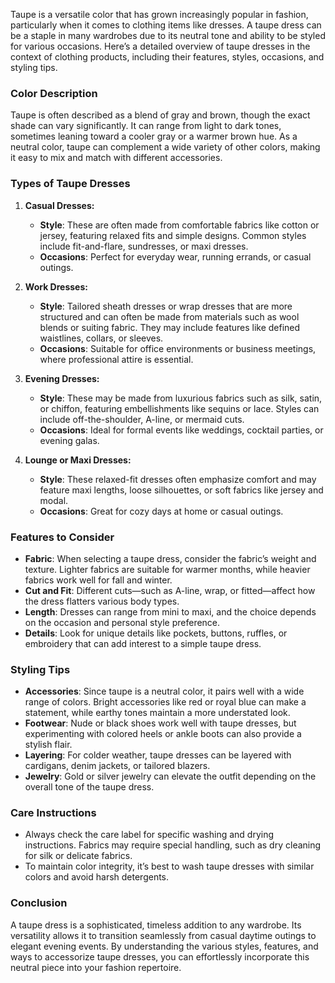 Taupe is a versatile color that has grown increasingly popular in fashion, particularly when it comes to clothing items like dresses. A taupe dress can be a staple in many wardrobes due to its neutral tone and ability to be styled for various occasions. Here’s a detailed overview of taupe dresses in the context of clothing products, including their features, styles, occasions, and styling tips.

### Color Description
Taupe is often described as a blend of gray and brown, though the exact shade can vary significantly. It can range from light to dark tones, sometimes leaning toward a cooler gray or a warmer brown hue. As a neutral color, taupe can complement a wide variety of other colors, making it easy to mix and match with different accessories.

### Types of Taupe Dresses

1. **Casual Dresses:**
   - **Style**: These are often made from comfortable fabrics like cotton or jersey, featuring relaxed fits and simple designs. Common styles include fit-and-flare, sundresses, or maxi dresses.
   - **Occasions**: Perfect for everyday wear, running errands, or casual outings.

2. **Work Dresses:**
   - **Style**: Tailored sheath dresses or wrap dresses that are more structured and can often be made from materials such as wool blends or suiting fabric. They may include features like defined waistlines, collars, or sleeves.
   - **Occasions**: Suitable for office environments or business meetings, where professional attire is essential.

3. **Evening Dresses:**
   - **Style**: These may be made from luxurious fabrics such as silk, satin, or chiffon, featuring embellishments like sequins or lace. Styles can include off-the-shoulder, A-line, or mermaid cuts.
   - **Occasions**: Ideal for formal events like weddings, cocktail parties, or evening galas.

4. **Lounge or Maxi Dresses:**
   - **Style**: These relaxed-fit dresses often emphasize comfort and may feature maxi lengths, loose silhouettes, or soft fabrics like jersey and modal.
   - **Occasions**: Great for cozy days at home or casual outings.

### Features to Consider
- **Fabric**: When selecting a taupe dress, consider the fabric’s weight and texture. Lighter fabrics are suitable for warmer months, while heavier fabrics work well for fall and winter.
- **Cut and Fit**: Different cuts—such as A-line, wrap, or fitted—affect how the dress flatters various body types.
- **Length**: Dresses can range from mini to maxi, and the choice depends on the occasion and personal style preference.
- **Details**: Look for unique details like pockets, buttons, ruffles, or embroidery that can add interest to a simple taupe dress.

### Styling Tips
- **Accessories**: Since taupe is a neutral color, it pairs well with a wide range of colors. Bright accessories like red or royal blue can make a statement, while earthy tones maintain a more understated look.
- **Footwear**: Nude or black shoes work well with taupe dresses, but experimenting with colored heels or ankle boots can also provide a stylish flair.
- **Layering**: For colder weather, taupe dresses can be layered with cardigans, denim jackets, or tailored blazers.
- **Jewelry**: Gold or silver jewelry can elevate the outfit depending on the overall tone of the taupe dress.

### Care Instructions
- Always check the care label for specific washing and drying instructions. Fabrics may require special handling, such as dry cleaning for silk or delicate fabrics.
- To maintain color integrity, it’s best to wash taupe dresses with similar colors and avoid harsh detergents.

### Conclusion
A taupe dress is a sophisticated, timeless addition to any wardrobe. Its versatility allows it to transition seamlessly from casual daytime outings to elegant evening events. By understanding the various styles, features, and ways to accessorize taupe dresses, you can effortlessly incorporate this neutral piece into your fashion repertoire.